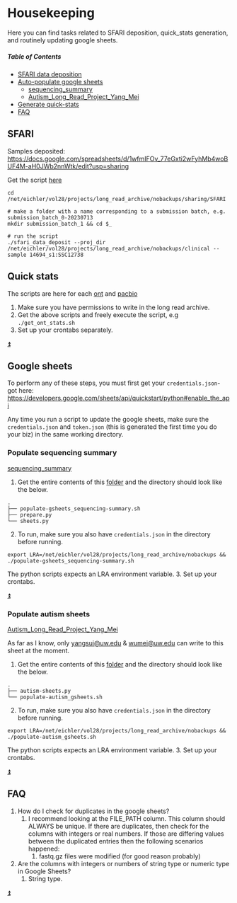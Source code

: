# Housekeeping
Here you can find tasks related to SFARI deposition, quick_stats generation, and routinely updating google sheets.

##### Table of Contents
* [SFARI data deposition](#sfari)
* [Auto-populate google sheets](#google-sheets)
  * [sequencing_summary](#populate-sequencing-summary)
  * [Autism_Long_Read_Project_Yang_Mei](#populate-autism-sheets)
* [Generate quick-stats](#quick-stats)
* [FAQ](#faq)

## SFARI
Samples deposited: https://docs.google.com/spreadsheets/d/1wfmIFOv_77eGxti2wFyhMb4woBUF4M-aH0JWb2nnWtk/edit?usp=sharing

Get the script [here](housekeeping_scripts/sfari_data_deposit.py) 
```shell
cd /net/eichler/vol28/projects/long_read_archive/nobackups/sharing/SFARI

# make a folder with a name corresponding to a submission batch, e.g. submission_batch_0-20230713
mkdir submission_batch_1 && cd $_

# run the script
./sfari_data_deposit --proj_dir /net/eichler/vol28/projects/long_read_archive/nobackups/clinical --sample 14694_s1:SSC12738
```

## Quick stats
The scripts are here for each [ont](housekeeping_scripts/get_ont_stats.sh) and [pacbio](housekeeping_scripts/get_pb_stats.sh)
1. Make sure you have permissions to write in the long read archive.
2. Get the above scripts and freely execute the script, e.g `./get_ont_stats.sh`
3. Set up your crontabs separately.

[:arrow_double_up:](#table-of-contents)

## Google sheets
To perform any of these steps, you must first get your `credentials.json`- got here: https://developers.google.com/sheets/api/quickstart/python#enable_the_api

Any time you run a script to update the google sheets, make sure the `credentials.json` and `token.json` (this is generated the first time you do your biz) in the same working directory.

### Populate sequencing summary
[sequencing_summary](https://docs.google.com/spreadsheets/d/1zVep6eqqjfbRuvZyrpOQtYIZPCeyc2ywDwBS42BQHo8/edit#gid=0)
1. Get the entire contents of this [folder](housekeeping_scripts/gs-sequencing_summary) and the directory should look like the below.
```text
.
├── populate-gsheets_sequencing-summary.sh
├── prepare.py
└── sheets.py
```
2. To run, make sure you also have `credentials.json` in the directory before running.
```shell
export LRA=/net/eichler/vol28/projects/long_read_archive/nobackups && ./populate-gsheets_sequencing-summary.sh
```
The python scripts expects an LRA environment variable.
3. Set up your crontabs.

[:arrow_double_up:](#table-of-contents)

### Populate autism sheets
[Autism_Long_Read_Project_Yang_Mei](https://docs.google.com/spreadsheets/d/1NYBlpsY9rizPnUMT_qE1oHg8ZGnYocCaMk7CXciZqyk/edit#gid=1556958106)

As far as I know, only yangsui@uw.edu & wumei@uw.edu can write to this sheet at the moment.
1. Get the entire contents of this [folder](housekeeping_scripts/autism-sheets) and the directory should look like the below.
```text
.
├── autism-sheets.py
└── populate-autism_gsheets.sh
```
2. To run, make sure you also have `credentials.json` in the directory before running.
```shell
export LRA=/net/eichler/vol28/projects/long_read_archive/nobackups && ./populate-autism_gsheets.sh
```
The python scripts expects an LRA environment variable.
3. Set up your crontabs.

[:arrow_double_up:](#table-of-contents)

## FAQ
1. How do I check for duplicates in the google sheets?
   1. I recommend looking at the FILE_PATH column. This column should ALWAYS be unique. If there are duplicates, then check for the columns with integers or real numbers. If those are differing values between the duplicated entries then the following scenarios happened:
      1. fastq.gz files were modified (for good reason probably)
2. Are the columns with integers or numbers of string type or numeric type in Google Sheets?
   1. String type.

[:arrow_double_up:](#table-of-contents)
